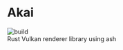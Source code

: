# Akai
![build](https://github.com/angelocarly/lov/actions/workflows/rust.yml/badge.svg)  
Rust Vulkan renderer library using ash
